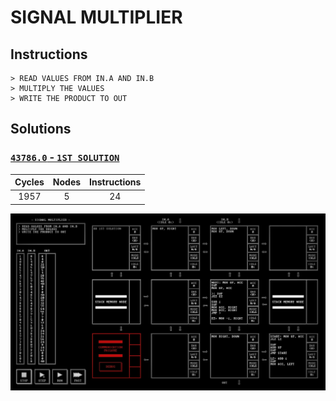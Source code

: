# SIGNAL MULTIPLIER

## Instructions

```
> READ VALUES FROM IN.A AND IN.B
> MULTIPLY THE VALUES
> WRITE THE PRODUCT TO OUT
```

## Solutions

### [`43786.0` - `1ST SOLUTION`](43786.0.txt)

| Cycles | Nodes | Instructions |
| :----: | :---: | :----------: |
|  1957  |   5   |      24      |

![43786.0](43786.0.jpg?raw=true)

